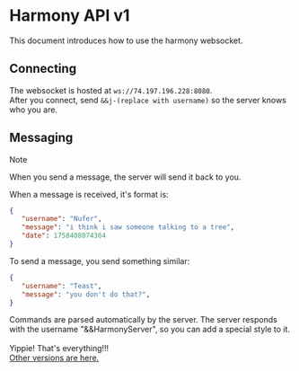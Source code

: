 # Harmony API v1
This document introduces how to use the harmony websocket.

## Connecting
The websocket is hosted at ```ws://74.197.196.228:8080```. <br>
After you connect, send ```&&j-(replace with username)``` so the server knows who you are.

## Messaging
> [!NOTE]
> When you send a message, the server will send it back to you.

When a message is received, it's format is: <br>
```json
{
   "username": "Nufer", 
   "message": "i think i saw someone talking to a tree", 
   "date": 1758408074364 
}
```
To send a message, you send something similar: <br>
```json
{
   "username": "Teast",
   "message": "you don't do that?",
}
```
Commands are parsed automatically by the server. The server responds with the username "&&HarmonyServer", so you can add a special style to it.<br>
<br>
Yippie! That's everything!!!<br>
<a href="./">Other versions are here.</a>
